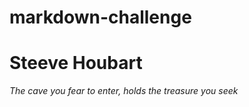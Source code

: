 # markdown-challenge
<h1>Steeve Houbart</h1>
<i>The cave you fear to enter, holds the treasure you seek</i>

